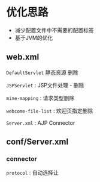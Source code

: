 # 优化思路

- 减少配置文件中不需要的配置标签
- 基于JVM的优化

## web.xml

`DefaultServlet` 静态资源 删除

`JSPServlet` : JSP文件处理 - 删除

`mine-mapping` : 请求类型删除

`webcome-file-list` : 欢迎页指定删除

`Server.xml` : AJP Connector 

## conf/Server.xml

### connector

`protocol` : 自动选择让


